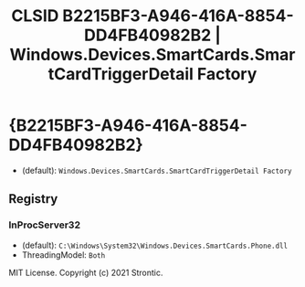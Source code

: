 ﻿---
title: "CLSID B2215BF3-A946-416A-8854-DD4FB40982B2 | Windows.Devices.SmartCards.SmartCardTriggerDetail Factory"
excerpt: What is COM-Object CLSID B2215BF3-A946-416A-8854-DD4FB40982B2?
---

# {B2215BF3-A946-416A-8854-DD4FB40982B2}

* (default): `Windows.Devices.SmartCards.SmartCardTriggerDetail Factory`

## Registry


### InProcServer32

* (default): `C:\Windows\System32\Windows.Devices.SmartCards.Phone.dll`
* ThreadingModel: `Both`

MIT License. Copyright (c) 2021 Strontic.


